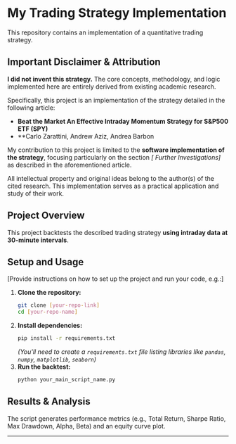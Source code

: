 # My Trading Strategy Implementation

This repository contains an implementation of a quantitative trading strategy.

## Important Disclaimer & Attribution

**I did not invent this strategy.** The core concepts, methodology, and logic implemented here are entirely derived from existing academic research.

Specifically, this project is an implementation of the strategy detailed in the following article:

* **Beat the Market An Effective Intraday Momentum Strategy for S&P500 ETF (SPY)**
* **Carlo Zarattini, Andrew Aziz, Andrea Barbon
  

My contribution to this project is limited to the **software implementation of the strategy**, focusing particularly on the section *[ Further Investigations]* as described in the aforementioned article.

All intellectual property and original ideas belong to the author(s) of the cited research. This implementation serves as a practical application and study of their work.
## Project Overview

This project backtests the described trading strategy **using intraday data at 30-minute intervals**. 

## Setup and Usage

[Provide instructions on how to set up the project and run your code, e.g.:]

1.  **Clone the repository:**
    ```bash
    git clone [your-repo-link]
    cd [your-repo-name]
    ```
2.  **Install dependencies:**
    ```bash
    pip install -r requirements.txt
    ```
    *(You'll need to create a `requirements.txt` file listing libraries like `pandas`, `numpy`, `matplotlib`, `seaborn`)*
3.  **Run the backtest:**
    ```bash
    python your_main_script_name.py
    ```

## Results & Analysis

The script generates performance metrics (e.g., Total Return, Sharpe Ratio, Max Drawdown, Alpha, Beta) and an equity curve plot.

---
